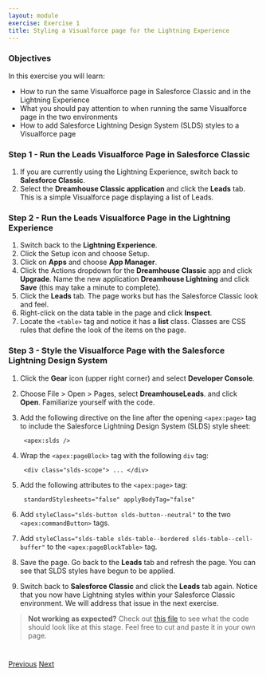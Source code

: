 ```yaml
---
layout: module
exercise: Exercise 1
title: Styling a Visualforce page for the Lightning Experience
---
```


### Objectives

In this exercise you will learn:
* How to run the same Visualforce page in Salesforce Classic and in the Lightning Experience
* What you should pay attention to when running the same Visualforce page in the two environments
* How to add Salesforce Lightning Design System (SLDS) styles to a Visualforce page

### Step 1 - Run the Leads Visualforce Page in Salesforce Classic

1. If you are currently using the Lightning Experience, switch back to **Salesforce Classic**.
1. Select the **Dreamhouse Classic application** and click the **Leads** tab. This is a simple Visualforce page displaying a list of Leads. 

### Step 2 - Run the Leads Visualforce Page in the Lightning Experience

1. Switch back to the **Lightning Experience**.
1. Click the Setup icon and choose Setup.
2. Click on **Apps** and choose **App Manager**.
3. Click the Actions dropdown for the **Dreamhouse Classic** app and click **Upgrade**. Name the new application **Dreamhouse Lightning** and click **Save** (this may take a minute to complete).
1. Click the **Leads** tab. The page works but has the Salesforce Classic look and feel.
1. Right-click on the data table in the page and click **Inspect**.
1. Locate the `<table>` tag and notice it has a **list** class. Classes are CSS rules that define the look of the items on the page.

### Step 3 - Style the Visualforce Page with the Salesforce Lightning Design System

1. Click the **Gear** icon (upper right corner) and select **Developer Console**.
1. Choose File > Open > Pages, select **DreamhouseLeads**. and click **Open**. Familiarize yourself with the code.
1. Add the following directive on the line after the opening `<apex:page>` tag to include the Salesforce Lightning Design System (SLDS) style sheet:

		<apex:slds />
		
1. Wrap the `<apex:pageBlock>` tag with the following `div` tag:

		<div class="slds-scope"> ... </div>
		
1. Add the following attributes to the `<apex:page>` tag:

		standardStylesheets="false" applyBodyTag="false"
		
1. Add `styleClass="slds-button slds-button--neutral"` to the two `<apex:commandButton>` tags.

1. Add `styleClass="slds-table slds-table--bordered slds-table--cell-buffer"` to the `<apex:pageBlockTable>` tag. 

1. Save the page. Go back to the **Leads** tab and refresh the page. You can see that SLDS styles have begun to be applied.

1. Switch back to **Salesforce Classic** and click the **Leads** tab again. Notice that you now have Lightning styles within your Salesforce Classic environment. 
We will address that issue in the next exercise.

> **Not working as expected?** Check out [this file](https://raw.githubusercontent.com/ccoenraets/LightningNowWorkshop/master/Exercise_1/DreamhouseLeads-1.page) to see what the code should look like at this stage. Feel free to cut and paste it in your own page.

<div class="row" style="margin-top:40px;">
<div class="col-sm-12">
<a href="Exercise_d5.html" class="btn btn-default"><i class="glyphicon glyphicon-chevron-left"></i> Previous</a>
<a href="Exercise_2.html" class="btn btn-default pull-right">Next <i class="glyphicon glyphicon-chevron-right"></i></a>
</div>
</div>
